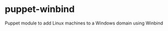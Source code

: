 puppet-winbind
==============

Puppet module to add Linux machines to a Windows domain using Winbind
